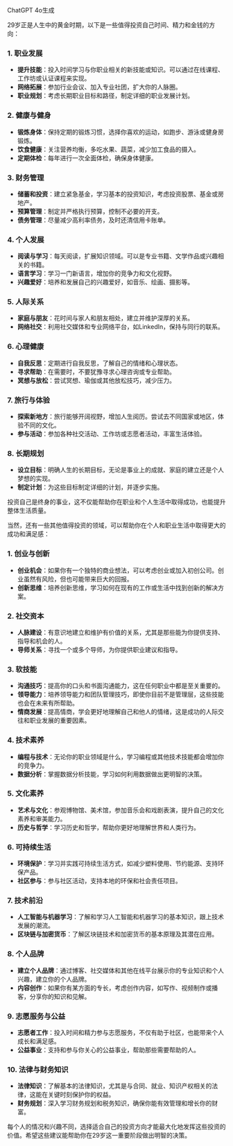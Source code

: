 ChatGPT 4o生成

29岁正是人生中的黄金时期，以下是一些值得投资自己时间、精力和金钱的方向：

### 1. **职业发展**
- **提升技能**：投入时间学习与你职业相关的新技能或知识。可以通过在线课程、工作坊或认证课程来实现。
- **网络拓展**：参加行业会议、加入专业社团，扩大你的人脉圈。
- **职业规划**：考虑长期职业目标和路径，制定详细的职业发展计划。

### 2. **健康与健身**
- **锻炼身体**：保持定期的锻炼习惯，选择你喜欢的运动，如跑步、游泳或健身房锻炼。
- **饮食健康**：关注营养均衡，多吃水果、蔬菜，减少加工食品的摄入。
- **定期体检**：每年进行一次全面体检，确保身体健康。

### 3. **财务管理**
- **储蓄和投资**：建立紧急基金，学习基本的投资知识，考虑投资股票、基金或房地产。
- **预算管理**：制定并严格执行预算，控制不必要的开支。
- **债务管理**：尽量减少高利率债务，及时还清信用卡账单。

### 4. **个人发展**
- **阅读与学习**：每天阅读，扩展知识领域。可以是专业书籍、文学作品或兴趣相关的书籍。
- **语言学习**：学习一门新语言，增加你的竞争力和文化视野。
- **兴趣爱好**：培养和发展自己的兴趣爱好，如音乐、绘画、摄影等。

### 5. **人际关系**
- **家庭与朋友**：花时间与家人和朋友相处，建立并维护深厚的关系。
- **网络社交**：利用社交媒体和专业网络平台，如LinkedIn，保持与同行的联系。

### 6. **心理健康**
- **自我反思**：定期进行自我反思，了解自己的情绪和心理状态。
- **寻求帮助**：在需要时，不要犹豫寻求心理咨询或专业帮助。
- **冥想与放松**：尝试冥想、瑜伽或其他放松技巧，减少压力。

### 7. **旅行与体验**
- **探索新地方**：旅行能够开阔视野，增加人生阅历。尝试去不同国家或地区，体验不同的文化。
- **参与活动**：参加各种社交活动、工作坊或志愿者活动，丰富生活体验。

### 8. **长期规划**
- **设立目标**：明确人生的长期目标，无论是事业上的成就、家庭的建立还是个人梦想的实现。
- **制定计划**：为这些目标制定详细的计划，并逐步实施。

投资自己是终身的事业，这不仅能帮助你在职业和个人生活中取得成功，也能提升整体生活质量。


当然，还有一些其他值得投资的领域，可以帮助你在个人和职业生活中取得更大的成功和满足感：

### 1. **创业与创新**
- **创业机会**：如果你有一个独特的商业想法，可以考虑创业或加入初创公司。创业虽然有风险，但也可能带来巨大的回报。
- **创新思维**：培养创新思维，学习如何在现有的工作或生活中找到创新的解决方案。

### 2. **社交资本**
- **人脉建设**：有意识地建立和维护有价值的关系，尤其是那些能为你提供支持、指导和机会的人。
- **导师关系**：寻找一个或多个导师，为你提供职业建议和指导。

### 3. **软技能**
- **沟通技巧**：提高你的口头和书面沟通能力，这在任何职业中都是至关重要的。
- **领导能力**：培养领导能力和团队管理技巧，即使你目前不是管理层，这些技能也会在未来有所帮助。
- **情商发展**：提高情商，学会更好地理解自己和他人的情绪，这是成功的人际交往和职业发展的重要因素。

### 4. **技术素养**
- **编程与技术**：无论你的职业领域是什么，学习编程或其他技术技能都会增加你的竞争力。
- **数据分析**：掌握数据分析技能，学习如何利用数据做出更明智的决策。

### 5. **文化素养**
- **艺术与文化**：参观博物馆、美术馆，参加音乐会和戏剧表演，提升自己的文化素养和审美能力。
- **历史与哲学**：学习历史和哲学，帮助你更好地理解世界和人类行为。

### 6. **可持续生活**
- **环境保护**：学习并实践可持续生活方式，如减少塑料使用、节约能源、支持环保产品。
- **社区参与**：参与社区活动，支持本地的环保和社会责任项目。

### 7. **技术前沿**
- **人工智能与机器学习**：了解和学习人工智能和机器学习的基本知识，跟上技术发展的潮流。
- **区块链与加密货币**：了解区块链技术和加密货币的基本原理及其潜在应用。

### 8. **个人品牌**
- **建立个人品牌**：通过博客、社交媒体和其他在线平台展示你的专业知识和个人兴趣，建立你的个人品牌。
- **内容创作**：如果你有某方面的专长，考虑创作内容，如写作、视频制作或播客，分享你的知识和见解。

### 9. **志愿服务与公益**
- **志愿者工作**：投入时间和精力参与志愿服务，不仅有助于社区，也能带来个人成长和满足感。
- **公益事业**：支持和参与你关心的公益事业，帮助那些需要帮助的人。

### 10. **法律与财务知识**
- **法律知识**：了解基本的法律知识，尤其是与合同、就业、知识产权相关的法律，这能在关键时刻保护你的权益。
- **财务规划**：深入学习财务规划和税务知识，确保你能有效管理和增长你的财富。

每个人的情况和兴趣不同，选择适合自己的投资方向才能最大化地发挥这些投资的价值。希望这些建议能帮助你在29岁这一重要阶段做出明智的决策。